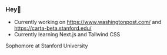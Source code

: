 ### Hey👋

- Currently working on https://www.washingtonpost.com/ and https://carta-beta.stanford.edu/ <br>
- Currently learning Next.js and Tailwind CSS

Sophomore at Stanford University

